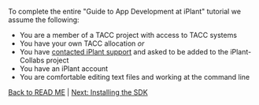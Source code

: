 To complete the entire "Guide to App Development at iPlant" tutorial we assume the following:
* You are a member of a TACC project with access to TACC systems
 * You have your own TACC allocation _or_
 * You have [contacted iPlant support](mailto:support@iplantcollaborative.org) and asked to be added to the iPlant-Collabs project
* You have an iPlant account
* You are comfortable editing text files and working at the command line

[Back to READ ME](../README.md) | [Next: Installing the SDK](install-sdk.md)
